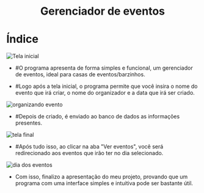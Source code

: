 <h1 align="center"> Gerenciador de eventos </h1>

# Índice 

![Tela inicial](https://github.com/xiquesasu/Gerenciador-de-Eventos/assets/128109854/2092577e-b449-48fd-b7c9-f07e301962f8)

* #O programa apresenta de forma simples e funcional, um gerenciador de eventos, ideal para casas de eventos/barzinhos.

* #Logo após a tela inicial, o programa permite que você insira o nome do evento que irá criar, o nome do organizador e a data que irá ser criado.

![organizando evento](https://github.com/xiquesasu/Gerenciador-de-Eventos/assets/128109854/5e0f5434-f892-44b1-b9a8-5923dc47ceb7)

* #Depois de criado, é enviado ao banco de dados as informações presentes.

![tela final](https://github.com/xiquesasu/Gerenciador-de-Eventos/assets/128109854/8c6aae11-04c4-4010-8ae2-1234a413e5c0)


* #Após tudo isso, ao clicar na aba "Ver eventos", você será redirecionado aos eventos que irão ter no dia selecionado.

![dia dos eventos](https://github.com/xiquesasu/Gerenciador-de-Eventos/assets/128109854/9c2ed4f4-de90-4e41-9b4d-eccb94e1b81f)

* Com isso, finalizo a apresentação do meu projeto, provando que um programa com uma interface simples e intuitiva pode ser bastante útil.
